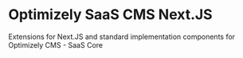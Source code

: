 # Optimizely SaaS CMS Next.JS
Extensions for Next.JS and standard implementation components for Optimizely CMS - SaaS Core